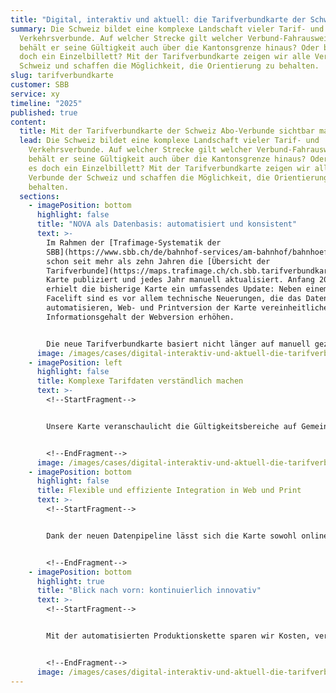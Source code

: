 ```yaml
---
title: "Digital, interaktiv und aktuell: die Tarifverbundkarte der Schweiz."
summary: Die Schweiz bildet eine komplexe Landschaft vieler Tarif- und
  Verkehrsverbunde. Auf welcher Strecke gilt welcher Verbund-Fahrausweis? Und
  behält er seine Gültigkeit auch über die Kantonsgrenze hinaus? Oder braucht es
  doch ein Einzelbillett? Mit der Tarifverbundkarte zeigen wir alle Verbunde der
  Schweiz und schaffen die Möglichkeit, die Orientierung zu behalten.
slug: tarifverbundkarte
customer: SBB
service: xy
timeline: "2025"
published: true
content:
  title: Mit der Tarifverbundkarte der Schweiz Abo-Verbunde sichtbar machen.
  lead: Die Schweiz bildet eine komplexe Landschaft vieler Tarif- und
    Verkehrsverbunde. Auf welcher Strecke gilt welcher Verbund-Fahrausweis? Und
    behält er seine Gültigkeit auch über die Kantonsgrenze hinaus? Oder braucht
    es doch ein Einzelbillett? Mit der Tarifverbundkarte zeigen wir alle
    Verbunde der Schweiz und schaffen die Möglichkeit, die Orientierung zu
    behalten.
  sections:
    - imagePosition: bottom
      highlight: false
      title: "NOVA als Datenbasis: automatisiert und konsistent"
      text: >-
        Im Rahmen der [Trafimage-Systematik der
        SBB](https://www.sbb.ch/de/bahnhof-services/am-bahnhof/bahnhoefe/karten-bahnhofplaene.html) wurde
        schon seit mehr als zehn Jahren die [Übersicht der
        Tarifverbunde](https://maps.trafimage.ch/ch.sbb.tarifverbundkarte.public) als
        Karte publiziert und jedes Jahr manuell aktualisiert. Anfang 2021
        erhielt die bisherige Karte ein umfassendes Update: Neben einem sanften
        Facelift sind es vor allem technische Neuerungen, die das Datenupdate
        automatisieren, Web- und Printversion der Karte vereinheitlichen und den
        Informationsgehalt der Webversion erhöhen.


        Die neue Tarifverbundkarte basiert nicht länger auf manuell gezeichneten Inhalten, sondern nutzt stattdessen die Tarifdatenbank NOVA, das Herzstück des künftigen Preissystem ÖV Schweiz (ZPS), als zentrale Grundlage. Diese Datenbank enthält alle Informationen zur Gültigkeit von Abonnements pro Verbindung («Kanten») und Betreiber und wird routinemässig zum Fahrplanwechsel aktualisiert.
      image: /images/cases/digital-interaktiv-und-aktuell-die-tarifverbundkarte-der-schweiz/divers.png
    - imagePosition: left
      highlight: false
      title: Komplexe Tarifdaten verständlich machen
      text: >-
        <!--StartFragment-->


        Unsere Karte veranschaulicht die Gültigkeitsbereiche auf Gemeindeebene. Eine Generalisierung, die Übersichtlichkeit bei landesweiter Darstellung garantiert. Alle Schritte, von der Zuordnung der Tarifkanten aus NOVA, über die räumliche Präzisierung mittels Routing-Dienste bis hin zur Darstellung von Sonderfällen (z. B. Zahnradbahn nach Les Pléiades, Grenzfälle), werden automatisiert durch einen speziell entwickelten Algorithmus umgesetzt. Überlappende Verbunde werden mit farbigen Schraffuren visualisiert. Zum Einsatz kommt die moderne Technologie MapBox Vector Tiles, die hochauflösende Darstellungen und weitreichende Interaktivität mit der Karte ermöglicht und gleichzeitig die Datenmenge, die der Webbrowser über das Internet laden muss, gering hält.


        <!--EndFragment-->
      image: /images/cases/digital-interaktiv-und-aktuell-die-tarifverbundkarte-der-schweiz/verbundskarte.png
    - imagePosition: bottom
      highlight: false
      title: Flexible und effiziente Integration in Web und Print
      text: >-
        <!--StartFragment-->


        Dank der neuen Datenpipeline lässt sich die Karte sowohl online interaktiv nutzen als auch als PDF im Format bis A0 drucken, inklusive automatischer Legende. Damit wird der digitale und gedruckte Einsatz erstmals aus einer Quelle heraus ermöglicht.


        <!--EndFragment-->
    - imagePosition: bottom
      highlight: true
      title: "Blick nach vorn: kontinuierlich innovativ"
      text: >-
        <!--StartFragment-->


        Mit der automatisierten Produktionskette sparen wir Kosten, verbessern Aktualität und minimieren Fehler. Zukünftige Erweiterungen können auf die Gültigkeit übergreifender Produkte wie GA oder Halbtax streckenweise differenziert visualisieren. 


        <!--EndFragment-->
      image: /images/cases/digital-interaktiv-und-aktuell-die-tarifverbundkarte-der-schweiz/1000_f_1356199167_apar6prdhjpivjzzzg4lyazj1ubcwrwn.jpg
---
```

